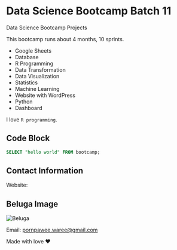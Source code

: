 # Data Science Bootcamp Batch 11
Data Science Bootcamp Projects

This bootcamp runs about 4 months, 10 sprints.

- Google Sheets
- Database
- R Programming
- Data Transformation
- Data Visualization
- Statistics
- Machine Learning
- Website with WordPress
- Python
- Dashboard

I love `R programming`.

## Code Block
```sql
SELECT "hello world" FROM bootcamp;
```

## Contact Information
Website:

## Beluga Image
![Beluga](https://i.pinimg.com/736x/c9/2f/e8/c92fe814f244075c3b7ed54ac371a358.jpg)

Email: pornpawee.waree@gmail.com

Made with love ❤️
